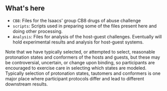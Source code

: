 ## What's here
- `CB8`: Files for the Isaacs' group CB8 drugs of abuse challenge
- `scripts`: Scripts used in preparing some of the files present here and doing other processing.
- `Analysis`: Files for analysis of the host-guest challenges. Eventually will hold experimental results and analysis for host-guest systems. 

Note that we have typically selected, or attempted to select, reasonable protonation states and conformers of the hosts and guests, but these may be controversial, uncertain, or change upon binding, so participants are encouraged to exercise care in selecting which states are modeled. Typically selection of protonation states, tautomers and conformers is one major place where participant protocols differ and lead to different downstream results.
